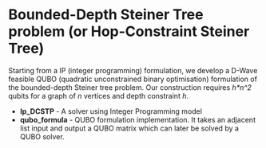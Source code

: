 # Bounded-Depth Steiner Tree problem (or Hop-Constraint Steiner Tree)
Starting from a IP (integer programming) formulation, we develop a D-Wave feasible QUBO (quadratic unconstrained binary optimisation) formulation of the bounded-depth Steiner tree problem. Our construction requires *h\*n^2* qubits for a graph of *n* vertices and depth constraint *h*.
- **lp_DCSTP** - A solver using Integer Programming model
- **qubo_formula** - QUBO formulation implementation. It takes an adjacent list input and output a QUBO matrix which can later be solved by a QUBO solver.  